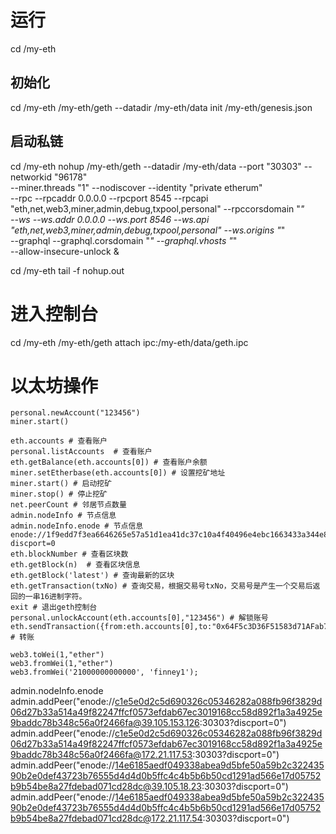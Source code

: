 
# 运行
cd /my-eth

## 初始化
cd /my-eth
/my-eth/geth --datadir /my-eth/data init /my-eth/genesis.json

## 启动私链
cd /my-eth
nohup /my-eth/geth --datadir /my-eth/data --port "30303" --networkid "96178"                                               \
    --miner.threads "1" --nodiscover --identity "private etherum"                                                          \
    --rpc --rpcaddr 0.0.0.0  --rpcport 8545 --rpcapi "eth,net,web3,miner,admin,debug,txpool,personal" --rpccorsdomain "*"  \
    --ws  --ws.addr  0.0.0.0 --ws.port 8546 --ws.api "eth,net,web3,miner,admin,debug,txpool,personal" --ws.origins    "*"  \
    --graphql --graphql.corsdomain "*"    --graphql.vhosts "*"  \
    --allow-insecure-unlock &



cd /my-eth
tail -f nohup.out

# 进入控制台
cd /my-eth
/my-eth/geth attach ipc:/my-eth/data/geth.ipc

# 以太坊操作
```
personal.newAccount("123456") 
miner.start()

eth.accounts # 查看账户
personal.listAccounts  # 查看账户
eth.getBalance(eth.accounts[0]) # 查看账户余额
miner.setEtherbase(eth.accounts[0]) # 设置挖矿地址
miner.start() # 启动挖矿
miner.stop() # 停止挖矿
net.peerCount # 邻居节点数量
admin.nodeInfo # 节点信息
admin.nodeInfo.enode # 节点信息 enode://1f9edd7f3ea6646265e57a51d1ea41dc37c10a4f40496e4ebc1663433a344e833c54117491e4761f1ce70d3266f165d3782890d72c874b700d56a4b3c5360fdc@127.0.0.1:30303?discport=0
eth.blockNumber # 查看区块数
eth.getBlock(n)  # 查看区块信息
eth.getBlock('latest') # 查询最新的区块
eth.getTransaction(txNo) # 查询交易，根据交易号txNo，交易号是产生一个交易后返回的一串16进制字符。
exit # 退出geth控制台
personal.unlockAccount(eth.accounts[0],"123456") # 解锁账号
eth.sendTransaction({from:eth.accounts[0],to:"0x64F5c3D36F51583d71AFab7FDf931C363D973c6b",value:web3.toWei(1,"ether")}) # 转账

web3.toWei(1,"ether")
web3.fromWei(1,"ether")
web3.fromWei('21000000000000', 'finney1');
```

admin.nodeInfo.enode
admin.addPeer("enode://c1e5e0d2c5d690326c05346282a088fb96f3829d06d27b33a514a49f82247ffcf0573efdab67ec3019168cc58d892f1a3a4925e9baddc78b348c56a0f2466fa@39.105.153.126:30303?discport=0")
admin.addPeer("enode://c1e5e0d2c5d690326c05346282a088fb96f3829d06d27b33a514a49f82247ffcf0573efdab67ec3019168cc58d892f1a3a4925e9baddc78b348c56a0f2466fa@172.21.117.53:30303?discport=0")
admin.addPeer("enode://14e6185aedf049338abea9d5bfe50a59b2c32243590b2e0def43723b76555d4d4d0b5ffc4c4b5b6b50cd1291ad566e17d05752b9b54be8a27fdebad071cd28dc@39.105.18.23:30303?discport=0")
admin.addPeer("enode://14e6185aedf049338abea9d5bfe50a59b2c32243590b2e0def43723b76555d4d4d0b5ffc4c4b5b6b50cd1291ad566e17d05752b9b54be8a27fdebad071cd28dc@172.21.117.54:30303?discport=0")

